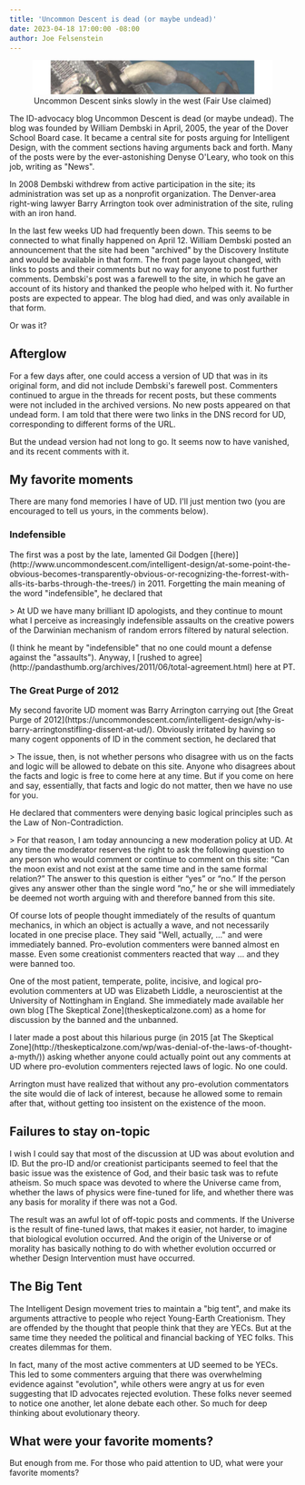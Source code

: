 ```yaml
---
title: 'Uncommon Descent is dead (or maybe undead)'
date: 2023-04-18 17:00:00 -08:00
author: Joe Felsenstein
---
```



<figure><img src="/uploads/2023/undead.png" alt="part of UD logo"/><figcaption><div align="center">Uncommon Descent sinks slowly in the west (Fair Use claimed)</div></figcaption></figure>

<p></p>

The ID-advocacy blog Uncommon Descent is dead (or maybe undead).  The blog was founded by 
William Dembski in April, 2005, the year of the Dover School Board case.  It became a central 
site for posts arguing for Intelligent Design, with the comment sections having arguments 
back and forth.  Many of the posts were by the ever-astonishing Denyse O'Leary, who took on this job, writing as "News".
  <p></p>
In 2008 Dembski withdrew from active participation in the site; its administration was
set up as a nonprofit organization. The Denver-area right-wing lawyer Barry Arrington 
took over administration of the site, ruling with an iron hand.
<p></p>
In the last few weeks UD had frequently been down.  This seems to be connected to what finally happened on April 12.  William Dembski posted an announcement that the site had been "archived" by the 
Discovery Institute and would be available in that form.  The front page layout changed, 
with links to posts and their comments but no way for anyone to post further comments.  Dembski's post was a farewell to the site, in which he gave an account of its history and thanked 
the people who helped with it.  No further posts are expected to appear. 
The blog had died, and was only available in that form.  
<p></p>
Or was it?

<!--more-->

## Afterglow
  
<p></p>
For a few days after, one could access a version of UD that was in its original form, and 
did not include Dembski's farewell post.  Commenters continued to argue in the threads 
for recent posts, but these comments were not included in the archived versions.  No new 
posts appeared on that undead form.  I am told that there were two links in the DNS record 
for UD, corresponding to different forms of the URL.
<p></p>
But the undead version had not long to go.  It seems now to have vanished, and its recent 
comments with it.
<p></p>

## My favorite moments

<p></p>
There are many fond memories I have of UD.  I'll just mention two (you are encouraged to 
tell us yours, in the comments below).
<p></p>

### Indefensible

  <p></p>
The first was a post by the late, lamented Gil Dodgen [(here)](http://www.uncommondescent.com/intelligent-design/at-some-point-the-obvious-becomes-transparently-obvious-or-recognizing-the-forrest-with-alls-its-barbs-through-the-trees/) in 2011.  Forgetting the main meaning of the word "indefensible", he declared that
<p></p>
> At UD we have many brilliant ID apologists, and they continue to mount what I perceive as increasingly indefensible assaults on the creative powers of the Darwinian mechanism of random errors filtered by natural selection.
<p></p>
(I think he meant by "indefensible" that no one could mount a defense against the "assaults").  Anyway, I [rushed to agree](http://pandasthumb.org/archives/2011/06/total-agreement.html) here at PT.
<p></p>
  
### The Great Purge of 2012

  <p></p>
My second favorite UD moment was Barry Arrington carrying out [the Great Purge of 2012](https://uncommondescent.com/intelligent-design/why-is-barry-arringtonstifling-dissent-at-ud/).  Obviously 
irritated by having so many cogent opponents of ID in the comment section, he declared that 
<p></p>
> The issue, then, is not whether persons who disagree with us on the facts and logic will be allowed to debate on this site. Anyone who disagrees about the facts and logic is free to come here at any time. But if you come on here and say, essentially, that facts and logic do not matter, then we have no use for you.
<p></p>
He declared that commenters were denying basic logical principles such as the Law of Non-Contradiction.
<p></p>
> For that reason, I am today announcing a new moderation policy at UD. At any time the moderator reserves the right to ask the following question to any person who would comment or continue to comment on this site: “Can the moon exist and not exist at the same time and in the same formal relation?” The answer to this question is either “yes” or “no.” If the person gives any answer other than the single word “no,” he or she will immediately be deemed not worth arguing with and therefore banned from this site.
<p></p>
Of course lots of people thought immediately of the results of quantum mechanics, in which 
an object is actually a wave, and not necessarily located in one precise place.  They said "Well, 
actually, ..." and were immediately banned.  Pro-evolution commenters were banned almost 
en masse.  Even some creationist commenters reacted that way ... and they were banned too.
<p></p>
One of the most patient, temperate, polite, incisive, and logical pro-evolution commenters at UD was 
Elizabeth Liddle, a neuroscientist at the University of Nottingham in England.  She 
immediately made available her own blog [The Skeptical Zone](theskepticalzone.com) as 
a home for discussion by the banned and the unbanned.
<p></p>
I later made a post about this hilarious purge (in 2015 [at The Skeptical Zone](http://theskepticalzone.com/wp/was-denial-of-the-laws-of-thought-a-myth/)) asking whether 
anyone could actually point out any comments at UD where pro-evolution commenters rejected laws of logic.  No 
one could.
<p></p>
Arrington must have realized that without any pro-evolution commentators the site would 
die of lack of interest, because he allowed some to remain after that, without 
getting too insistent on the existence of the moon.
<p></p>

## Failures to stay on-topic
  
<p></p>
I wish I could say that most of the discussion at UD was about evolution 
and ID.  But the pro-ID and/or creationist participants seemed to feel 
that the basic issue was the existence of God, and their basic task was 
to refute atheism.  So much space was devoted to where the Universe 
came from, whether the laws of physics were fine-tuned for life, and 
whether there was any basis for morality if there was not a God.
<p></p>
The result was an awful lot of off-topic posts and comments.  If the 
Universe is the result of fine-tuned laws, that makes it easier, 
not harder, to imagine that biological evolution occurred.  And the 
origin of the Universe or of morality has basically nothing to do 
with whether evolution occurred or whether Design Intervention must 
have occurred.
<p></p>

## The Big Tent
  
  <p></p>
The Intelligent Design movement tries to maintain a "big tent", 
and make its arguments attractive to people who reject 
Young-Earth Creationism.  They are offended by the thought that 
people think that they are YECs.  But at the same time they 
needed the political and financial backing of YEC folks. This 
creates dilemmas for them.
<p></p>
In fact, many of the most active commenters at UD seemed to 
be YECs. This led to some commenters arguing that there 
was overwhelming evidence against "evolution", while others 
were angry at us for even suggesting that ID advocates 
rejected evolution.  These folks never seemed to notice one 
another, let alone debate each other.  So much for deep thinking 
about evolutionary theory.
<p></p>

## What were your favorite moments?

<p></p>
But enough from me.  For those who paid attention to UD, what were 
your favorite moments?


